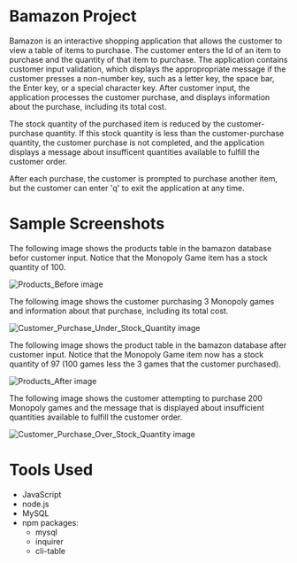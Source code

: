 # Bamazon Project

Bamazon is an interactive shopping application that allows the customer to view a table of items to purchase. The customer enters the Id of an item to purchase and the quantity of that item to purchase. The application contains customer input validation, which displays the appropropriate message if the customer presses a non-number key, such as a letter key, the space bar, the Enter key, or a special character key. After customer input, the application processes the customer purchase, and displays information about the purchase, including its total cost.

The stock quantity of the purchased item is reduced by the customer-purchase quantity. If this stock quantity is less than the customer-purchase quantity, the customer purchase is not completed, and the application displays a message about insufficent quantities available to fulfill the customer order.

After each purchase, the customer is prompted to purchase another item, but the customer can enter 'q' to exit the application at any time.

# Sample Screenshots

The following image shows the products table in the bamazon database befor customer input. Notice that the Monopoly Game item has a stock quantity of 100.

![Products_Before image](productsBefore.png)

The following image shows the customer purchasing 3 Monopoly games and information about that purchase, including its total cost.

![Customer_Purchase_Under_Stock_Quantity image](Under_Stock_Quantity.png)

The following image shows the product table in the bamazon database after customer input. Notice that the Monopoly Game item now has a stock quantity of 97 (100 games less the 3 games that the customer purchased).  

![Products_After image](productsAfter.png)

The following image shows the customer attempting to purchase 200 Monopoly games and the message that is displayed about insufficient quantities available to fulfill the customer order.

![Customer_Purchase_Over_Stock_Quantity image](Over_Stock_Quantity.png)

# Tools Used

- JavaScript
- node.js
- MySQL
- npm packages:
	- mysql
	- inquirer
	- cli-table   